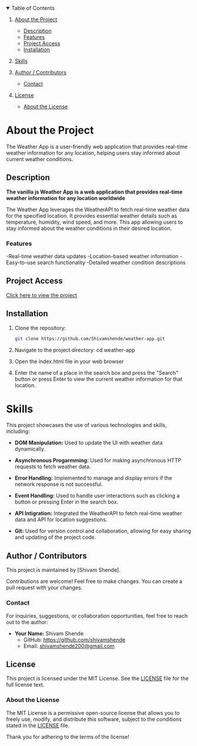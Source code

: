 <details open>
  <summary>Table of Contents</summary>

1. [About the Project](#about-the-project)
   - [Description](#description)
   - [Features](#features)
   - [Project Access](#project-access)
   - [Installation](#installation)

4. [Skills](#skills)

5. [Author / Contributors](#author--contributors)
   - [Contact](#contact)

6. [License](#license)
   - [About the License](#about-the-license)
</details>

# About the Project

The Weather App is a user-friendly web application that provides real-time weather information for any location, helping users stay informed about current weather conditions.

## Description

**The vanilla js Weather App is a web application that provides real-time weather information for any location worldwide**

The Weather App leverages the WeatherAPI to fetch real-time weather data for the specified location. It provides essential weather details such as temperature, humidity, wind speed, and more. This app allowing users to stay informed about the weather conditions in their desired location.

### Features

-Real-time weather data updates
-Location-based weather information
-Easy-to-use search functionality
-Detailed weather condition descriptions

## Project Access

[Click here to view the project](https://shivamshende.github.io/weather-app/)

## Installation

1. Clone the repository:
   ```sh
   git clone https://github.com/Shivamshende/weather-app.git

2. Navigate to the project directory:
   cd weather-app

3. Open the index.html file in your web browser

3. Enter the name of a place in the search box and press the "Search" button or press Enter to view the current weather information for that location.

# Skills

This project showcases the use of various technologies and skills, including:

- **DOM Manipulation:** Used to update the UI with weather data dynamically.

- **Asynchronous Progarmming:** Used for making asynchronous HTTP requests to fetch weather data.

- **Error Handling:** Implemented to manage and display errors if the network response is not successful.

- **Event Handling:** Used to handle user interactions such as clicking a button or pressing Enter in the search box.

- **API Intigration:**  Integrated the WeatherAPI to fetch real-time weather data and API for location suggestions.

- **Git:** Used for version control and collaboration, allowing for easy sharing and updating of the project code.

## Author / Contributors

This project is maintained by [Shivam Shende].

Contributions are welcome! Feel free to make changes. You can create a pull request with your changes.

### Contact

For inquiries, suggestions, or collaboration opportunities, feel free to reach out to the author:

- **Your Name:** Shivam Shende
  - GitHub: https://github.com/shivamshende
  - Email: shivamshende200@gmail.com

## License

This project is licensed under the MIT License. See the [LICENSE](LICENSE) file for the full license text.

### About the License

The MIT License is a permissive open-source license that allows you to freely use, modify, and distribute this software, subject to the conditions stated in the [LICENSE](LICENSE) file.

Thank you for adhering to the terms of the license!